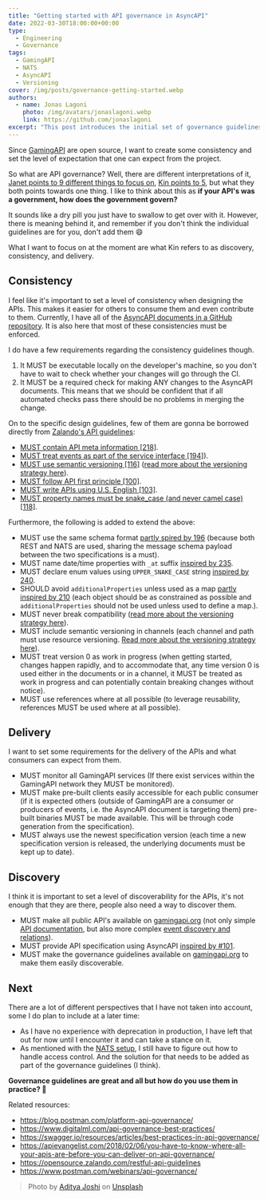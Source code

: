 ```yaml
---
title: "Getting started with API governance in AsyncAPI"
date: 2022-03-30T18:00:00+00:00
type: 
  - Engineering
  - Governance
tags:
  - GamingAPI
  - NATS
  - AsyncAPI
  - Versioning
cover: /img/posts/governance-getting-started.webp
authors:
  - name: Jonas Lagoni
    photo: /img/avatars/jonaslagoni.webp
    link: https://github.com/jonaslagoni
excerpt: "This post introduces the initial set of governance guidelines and sets the foundation for building the APIs."
---
```


Since [GamingAPI](https://gamingapi.org) are open source, I want to create some consistency and set the level of expectation that one can expect from the project.

So what are API governance? Well, there are different interpretations of it, [Janet points to 9 different things to focus on](https://swagger.io/resources/articles/best-practices-in-api-governance/), [Kin points to 5](https://blog.postman.com/platform-api-governance/), but what they both points towards one thing. I like to think about this as **if your API's was a government, how does the government govern?**

It sounds like a dry pill you just have to swallow to get over with it. However, there is meaning behind it, and remember if you don't think the individual guidelines are for you, don't add them :smile:

What I want to focus on at the moment are what Kin refers to as discovery, consistency, and delivery.

## Consistency
I feel like it's important to set a level of consistency when designing the APIs. This makes it easier for others to consume them and even contribute to them. Currently, I have all of the [AsyncAPI documents in a GitHub repository](https://github.com/GamingAPI/definitions). It is also here that most of these consistencies must be enforced.

I do have a few requirements regarding the consistency guidelines though.
1. It MUST be executable locally on the developer's machine, so you don't have to wait to check whether your changes will go through the CI.
2. It MUST be a required check for making ANY changes to the AsyncAPI documents. This means that we should be confident that if all automated checks pass there should be no problems in merging the change.

On to the specific design guidelines, few of them are gonna be borrowed directly from [Zalando's API guidelines](https://opensource.zalando.com/restful-api-guidelines):
- [MUST contain API meta information [218]](https://opensource.zalando.com/restful-api-guidelines/#218).
- [MUST treat events as part of the service interface [194]](https://opensource.zalando.com/restful-api-guidelines/#194)).
- [MUST use semantic versioning [116]](https://opensource.zalando.com/restful-api-guidelines/#116) ([read more about the versioning strategy here](/posts/versioning-is-easy)).
- [MUST follow API first principle [100]](https://opensource.zalando.com/restful-api-guidelines/#100).
- [MUST write APIs using U.S. English [103]](https://opensource.zalando.com/restful-api-guidelines/#103).
- [MUST property names must be snake_case (and never camel case) [118]](https://opensource.zalando.com/restful-api-guidelines/#118).

Furthermore, the following is added to extend the above:
- MUST use the same schema format [partly spired by 196](https://opensource.zalando.com/restful-api-guidelines/#196) (because both REST and NATS are used, sharing the message schema payload between the two specifications is a must).
- MUST name date/time properties with `_at` suffix [inspired by 235](https://opensource.zalando.com/restful-api-guidelines/#235).
- MUST declare enum values using `UPPER_SNAKE_CASE` string [inspired by 240](https://opensource.zalando.com/restful-api-guidelines/#240).
- SHOULD avoid `additionalProperties` unless used as a map [partly inspired by 210](https://opensource.zalando.com/restful-api-guidelines/#210) (each object should be as constrained as possible and `additionalProperties` should not be used unless used to define a map.).
- MUST never break compatibility ([read more about the versioning strategy here](/posts/versioning-is-easy)).
- MUST include semantic versioning in channels (each channel and path must use resource versioning. [Read more about the versioning strategy here](/posts/versioning-is-easy)).
- MUST treat version 0 as work in progress (when getting started, changes happen rapidly, and to accommodate that, any time version 0 is used either in the documents or in a channel, it MUST be treated as work in progress and can potentially contain breaking changes without notice).
- MUST use references where at all possible (to leverage reusability, references MUST be used where at all possible).

## Delivery
I want to set some requirements for the delivery of the APIs and what consumers can expect from them.

- MUST monitor all GamingAPI services (If there exist services within the GamingAPI network they MUST be monitored).
- MUST make pre-built clients easily accessible for each public consumer (if it is expected others (outside of GamingAPI are a consumer or producers of events, i.e. the AsyncAPI document is targeting them) pre-built binaries MUST be made available. This will be through code generation from the specification).
- MUST always use the newest specification version (each time a new specification version is released, the underlying documents must be kept up to date).

## Discovery
I think it is important to set a level of discoverability for the APIs, it's not enough that they are there, people also need a way to discover them.

- MUST make all public API's available on [gamingapi.org](https://gamingapi.org) (not only simple [API documentation](https://gamingapi.org/platform/games/rust/server/api), but also more complex [event discovery and relations](https://gamingapi.org/platform/games/rust/server/flow)).
- MUST provide API specification using AsyncAPI [inspired by #101](https://opensource.zalando.com/restful-api-guidelines/#101).
- MUST make the governance guidelines available on [gamingapi.org](https://gamingapi.org) to make them easily discoverable.

## Next

There are a lot of different perspectives that I have not taken into account, some I do plan to include at a later time:
- As I have no experience with deprecation in production, I have left that out for now until I encounter it and can take a stance on it.
- As mentioned with the [NATS setup](/posts/nats-and-game-servers), I still have to figure out how to handle access control. And the solution for that needs to be added as part of the governance guidelines (I think).

**Governance guidelines are great and all but how do you use them in practice? :thinking:**

Related resources:
- https://blog.postman.com/platform-api-governance/
- https://www.digitalml.com/api-governance-best-practices/
- https://swagger.io/resources/articles/best-practices-in-api-governance/
- https://apievangelist.com/2018/02/06/you-have-to-know-where-all-your-apis-are-before-you-can-deliver-on-api-governance/
- https://opensource.zalando.com/restful-api-guidelines
- https://www.postman.com/webinars/api-governance/

> Photo by <a href="https://unsplash.com/@adijoshi11?utm_source=unsplash&utm_medium=referral&utm_content=creditCopyText">Aditya Joshi</a> on <a href="https://unsplash.com/s/photos/government?utm_source=unsplash&utm_medium=referral&utm_content=creditCopyText">Unsplash</a>
  